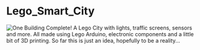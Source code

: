 # Lego_Smart_City
![One Building Complete!](https://www.vjs3d.cc/wp-content/uploads/2020/08/IMG_0229-scaled.jpeg)
A Lego City with lights, traffic screens, sensors and more. All made using Lego Arduino, electronic components and a little bit of 3D printing.
So far this is just an idea, hopefully to be a reality...

